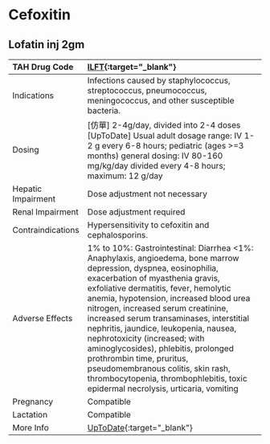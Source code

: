 # Cefoxitin

## Lofatin inj 2gm

| TAH Drug Code      | [ILFT](https://www.tahsda.org.tw/drugs/hissearch.php?drug_code=ILFT){:target="_blank"}                                                                                                                                                                                                                                                                                                                                                                                                                                                                                                          |
|:-------------------|:------------------------------------------------------------------------------------------------------------------------------------------------------------------------------------------------------------------------------------------------------------------------------------------------------------------------------------------------------------------------------------------------------------------------------------------------------------------------------------------------------------------------------------------------------------------------------------------------|
| Indications        | Infections caused by staphylococcus, streptococcus, pneumococcus, meningococcus, and other susceptible bacteria.                                                                                                                                                                                                                                                                                                                                                                                                                                                                                |
| Dosing             | [仿單] 2-4g/day, divided into 2-4 doses [UpToDate] Usual adult dosage range: IV 1-2 g every 6-8 hours; pediatric (ages >=3 months) general dosing: IV 80-160 mg/kg/day divided every 4-8 hours; maximum: 12 g/day                                                                                                                                                                                                                                                                                                                                                                               |
| Hepatic Impairment | Dose adjustment not necessary                                                                                                                                                                                                                                                                                                                                                                                                                                                                                                                                                                   |
| Renal Impairment   | Dose adjustment required                                                                                                                                                                                                                                                                                                                                                                                                                                                                                                                                                                        |
| Contraindications  | Hypersensitivity to cefoxitin and cephalosporins.                                                                                                                                                                                                                                                                                                                                                                                                                                                                                                                                               |
| Adverse Effects    | 1% to 10%: Gastrointestinal: Diarrhea <1%: Anaphylaxis, angioedema, bone marrow depression, dyspnea, eosinophilia, exacerbation of myasthenia gravis, exfoliative dermatitis, fever, hemolytic anemia, hypotension, increased blood urea nitrogen, increased serum creatinine, increased serum transaminases, interstitial nephritis, jaundice, leukopenia, nausea, nephrotoxicity (increased; with aminoglycosides), phlebitis, prolonged prothrombin time, pruritus, pseudomembranous colitis, skin rash, thrombocytopenia, thrombophlebitis, toxic epidermal necrolysis, urticaria, vomiting |
| Pregnancy          | Compatible                                                                                                                                                                                                                                                                                                                                                                                                                                                                                                                                                                                      |
| Lactation          | Compatible                                                                                                                                                                                                                                                                                                                                                                                                                                                                                                                                                                                      |
| More Info          | [UpToDate](https://www.uptodate.com/contents/cefoxitin-drug-information){:target="_blank"}                                                                                                                                                                                                                                                                                                                                                                                                                                                                                                      |

